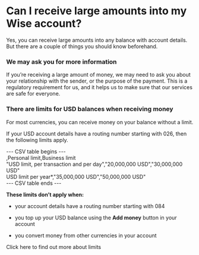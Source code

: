 # Can I receive large amounts into my Wise account?

Yes, you can receive large amounts into any balance with account details. But there are a couple of things you should know beforehand. 

### We may ask you for more information

If you’re receiving a large amount of money, we may need to ask you about your relationship with the sender, or the purpose of the payment. This is a regulatory requirement for us, and it helps us to make sure that our services are safe for everyone.

### There are limits for USD balances when receiving money

For most currencies, you can receive money on your balance without a limit. 

If your USD account details have a routing number starting with 026, then the following limits apply.


--- CSV table begins ---  
,Personal limit,Business limit  
"USD limit, per transaction and per day","20,000,000 USD","30,000,000 USD"  
USD limit per year*,"35,000,000 USD","50,000,000 USD"  
--- CSV table ends ---  


 **These limits don’t apply when:**

  * your account details have a routing number starting with 084

  * you top up your USD balance using the **Add money** button in your account

  * you convert money from other currencies in your account




Click here to find out more about limits